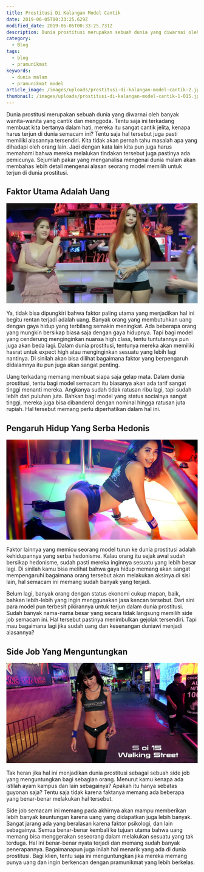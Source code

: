 ```yaml
---
title: Prostitusi Di Kalangan Model Cantik
date: 2019-06-05T00:33:25.629Z
modified_date: 2019-06-05T00:33:25.731Z
description: Dunia prostitusi merupakan sebuah dunia yang diwarnai oleh banyak wanita-wanita yang cantik dan menggoda.
category:
  - Blog
tags:
  - blog
  - pramunikmat
keywords:
  - dunia malam
  - pramunikmat model
article_image: /images/uploads/prostitusi-di-kalangan-model-cantik-2.jpg
thumbnail: /images/uploads/prostitusi-di-kalangan-model-cantik-1-015.jpg
---
```

Dunia prostitusi merupakan sebuah dunia yang diwarnai oleh banyak wanita-wanita yang cantik dan menggoda. Tentu saja ini terkadang membuat kita bertanya dalam hati, mereka itu sangat cantik jelita, kenapa harus terjun di dunia semacam ini? Tentu saja hal tersebut juga pasti memiliki alasannya tersendiri. Kita tidak akan pernah tahu masalah apa yang dihadapi oleh orang lain. Jadi dengan kata lain kita pun juga harus memahami bahwa mereka melalukan tindakan tersebut juga pastinya ada pemicunya. Sejumlah pakar yang menganalisa mengenai dunia malam akan membahas lebih detail mengenai alasan seorang model memilih untuk terjun di dunia prostitusi.



## Faktor Utama Adalah Uang

![Prostitusi Di Kalangan Model Cantik](/images/uploads/prostitusi-di-kalangan-model-cantik-3.jpg)

Ya, tidak bisa dipungkiri bahwa faktor paling utama yang menjadikan hal ini begitu rentan terjadi adalah uang. Banyak orang yang membutuhkan uang dengan gaya hidup yang terbilang semakin meningkat. Ada beberapa orang yang mungkin bersikap biasa saja dengan gaya hidupnya. Tapi bagi model yang cenderung menginginkan nuansa high class, tentu tuntutannya pun juga akan beda lagi. Dalam dunia prostitusi, tentunya mereka akan memiliki hasrat untuk expect high atau menginginkan sesuatu yang lebih lagi nantinya. Di sinilah akan bisa dilihat bagaimana faktor yang berpengaruh didalamnya itu pun juga akan sangat penting.

Uang terkadang memang membuat siapa saja gelap mata. Dalam dunia prostitusi, tentu bagi model semacam itu biasanya akan ada tarif sangat tinggi menanti mereka. Angkanya sudah tidak ratusan ribu lagi, tapi sudah lebih dari puluhan juta. Bahkan bagi model yang status socialnya sangat tinggi, mereka juga bisa dibanderol dengan nominal hingga ratusan juta rupiah. Hal tersebut memang perlu diperhatikan dalam hal ini.



## Pengaruh Hidup Yang Serba Hedonis

![Prostitusi Di Kalangan Model Cantik](/images/uploads/prostitusi-di-kalangan-model-cantik-2.jpg)

Faktor lainnya yang memicu seorang model turun ke dunia prostitusi adalah kehidupannya yang serba hedonisme. Kalau orang itu sejak awal sudah bersikap hedonisme, sudah pasti mereka inginnya sesuatu yang lebih besar lagi. Di sinilah kamu bisa melihat bahwa gaya hidup memang akan sangat mempengaruhi bagaimana orang tersebut akan melakukan aksinya.di sisi lain, hal semacam ini memang sudah banyak yang terjadi. 

Belum lagi, banyak orang dengan status ekonomi cukup mapan, baik, bahkan lebih-lebih yang ingin menggunakan jasa kencan tersebut. Dari sini para model pun terbesit pikirannya untuk terjun dalam dunia prostitusi. Sudah banyak nama-nama besar yang secara tidak langsung memilih side job semacam ini. Hal tersebut pastinya menimbulkan gejolak tersendiri. Tapi mau bagaimana lagi jika sudah uang dan kesenangan duniawi menjadi alasannya?



## Side Job Yang Menguntungkan

![Prostitusi Di Kalangan Model Cantik](/images/uploads/prostitusi-di-kalangan-model-cantik-1.jpg)

Tak heran jika hal ini menjadikan dunia prostitusi sebagai sebuah side job yang menguntungkan bagi sebagian orang. Menurut kamu kenapa ada istilah ayam kampus dan lain sebagainya? Apakah itu hanya sebatas guyonan saja? Tentu saja tidak karena faktanya memang ada beberapa yang benar-benar melakukan hal tersebut. 

Side job semacam ini memang pada akhirnya akan mampu memberikan lebih banyak keuntungan karena uang yang didapatkan juga lebih banyak. Sangat jarang ada yang beralasan karena faktor psikologi, dan lain sebagainya. Semua benar-benar kembali ke tujuan utama bahwa uang memang bisa menggerakan seseorang dalam melakukan sesuatu yang tak terduga. Hal ini benar-benar nyata terjadi dan memang sudah banyak penerapannya. Bagaimanapun juga inilah hal menarik yang ada di dunia prostitusi. Bagi klien, tentu saja ini menguntungkan jika mereka memang punya uang dan ingin berkencan dengan pramunikmat yang lebih berkelas.
